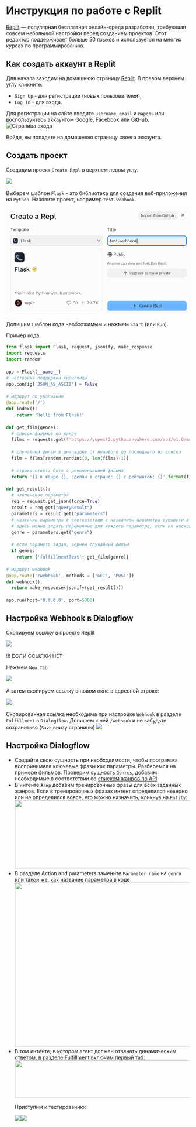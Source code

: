 # Инструкция по работе с Replit
[Replit](https://replit.com/) — популярная бесплатная онлайн-среда разработки, требующая совсем небольшой настройки перед созданием проектов. Этот редактор поддерживает больше 50 языков и используется на многих курсах по программированию.
## Как создать аккаунт в Replit
Для начала заходим на домашнюю страницу [Replit](https://replit.com/). В правом верхнем углу кликните:
- `Sign Up` - для регистрации (новых пользователей),
- `Log In` - для входа.

Для регистрации на сайте введите `username`, `email` и `пароль` или воспользуйтесь аккаунтом Google, Facebook или GitHub.
![Страница входа](https://techrocks.ru/wp-content/uploads/2021/11/Screen-Shot-2021-11-03-at-11.38.16-AM.png)

Войдя, вы попадете на домашнюю страницу своего аккаунта.
## Создать проект
Создадим проект `Create Repl` в верхнем левом углу.

![](https://ucarecdn.com/580a6511-de28-4880-9516-1354f0f0adef/)

Выберем шаблон `Flask` - это библиотека для создания веб-приложения на `Python`. Назовите проект, например `test-webhook`.

![image](https://github.com/yupest/nto/blob/master/NTO-2023/267651147-8544161e-4a1a-4729-9fd0-09f005bcfa09.png)

Допишим шаблон кода необхожимым и нажмем `Start` (или `Run`).

Пример кода:
```python
from flask import Flask, request, jsonify, make_response
import requests
import random

app = Flask(__name__)
# настройка поддержки кириллицы
app.config['JSON_AS_ASCII'] = False

# маршрут по умолчанию
@app.route('/')
def index():
    return 'Hello from Flask!'

def get_film(genre):
  # список фильмов по жанру
  films = requests.get(f'https://yupest2.pythonanywhere.com/api/v1.0/movies/?genre={genre}').json()['records']

  # случайный фильм в диапазоне от нулевого до последнего из списка
  film = films[random.randint(0, len(films)-1)]

  # строка ответа бота с рекомендацией фильма
  return '{} в жанре {}, сделан в стране: {} с рейтингом: {}'.format(film['Название'], film['Жанр'], film['Страна'], film['Средняя оценка'])

def get_result():
  # извлечение параметра
  req = request.get_json(force=True)
  result = req.get("queryResult")
  parameters = result.get("parameters")
  # название параметра в соответствии с названием параметра сущности в интенте Genres
  # здесь можно задать переменные для каждого параметра, если их несколько
  genre = parameters.get("genre")

  # если параметр задан, вернем случайный фильм
  if genre:
    return {'fulfillmentText': get_film(genre)}

# маршрут webhook
@app.route('/webhook', methods = ['GET', 'POST'])
def webhook():
  return make_response(jsonify(get_result()))

app.run(host='0.0.0.0', port=5000)
```

## Настройка Webhook в Dialogflow

Скопируем ссылку в проекте Replit

![](https://ucarecdn.com/b672e90e-2e97-48cd-aaaa-7f72913d8acd/)

!!! ЕСЛИ ССЫЛКИ НЕТ

Нажмем `New Tab`

![](https://i.ibb.co/GvCJL7W/image.png)

А затем скопируем ссылку в новом окне в адресной строке:

![](https://i.ibb.co/JmGBLnK/image.png)

Скопированная ссылка необходима при настройке `Webhook` в разделе `Fulfillment` в `Dialogflow`. Допишем к ней `/webhook` и не забудьте сохраниться (`Save` внизу страницы)
![](https://ucarecdn.com/0f9e88f9-d2b3-4eba-8d9d-5b8319a65109/)


## Настройка Dialogflow

<ul>
	<li>Создайте свою сущность при необходимости, чтобы программа воспринимала ключевые фразы как параметры. Разберемся на примере фильмов. Проверим сущность <code>Genres</code>, добавим необходимые в соответствии со <a href="https://yupest2.pythonanywhere.com/api/v1.0/movies/genres" rel="noopener noreferrer nofollow">списком жанров по API</a>.</li>
	<li>В интенте <code>Жанр</code> добавим тренировочные фразы для всех заданных жанров. Если в тренировочных фразах интент определился неверно или не определился вовсе, его можно назначить, кликнув на <code>Entity</code>:<br />
	<img alt="" height="188" name="image.png" src="https://ucarecdn.com/4258f793-b7c1-4840-aee2-330af8d1e78f/" width="501" /></li>
	<li>В разделе Action and parameters замените <code>Parameter name</code> на <code>genre</code> или такой же, как название параметра в коде<br />
	<img alt="" height="449" name="image.png" src="https://ucarecdn.com/0e99d3c9-644a-40b5-b00e-89ee83f94054/" width="556" /></li>
	<li>В том интенте, в котором агент должен отвечать динамическим ответом, в разделе Fulfillment включим первый таб:<br />
	<img alt="" height="101" name="image.png" src="https://ucarecdn.com/0e6c39e0-4b3a-4f8b-9ac6-79c1cd36af90/" width="488" /></li>
	
Приступим к тестированию:

<img src='https://ucarecdn.com/7592384f-ee92-4d1a-b46a-2a0055d0de56/' width = 450><img src='https://ucarecdn.com/457d2777-e6e0-4c38-9735-a1349ccdc217/' width = 500>
